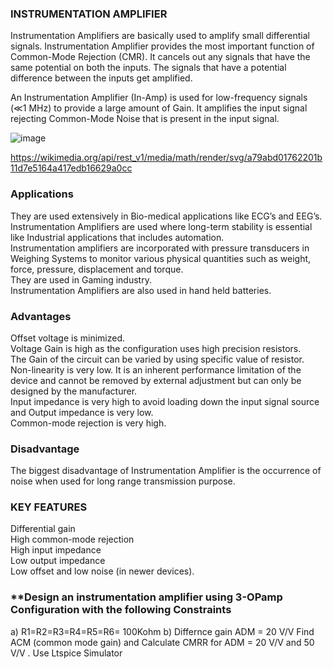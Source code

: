 ### **INSTRUMENTATION AMPLIFIER**

Instrumentation Amplifiers are basically used to amplify small differential signals. Instrumentation Amplifier provides the most important function of Common-Mode Rejection (CMR). It cancels out any signals that have the same potential on both the inputs. The signals that have a potential difference between the inputs get amplified.

An Instrumentation Amplifier (In-Amp) is used for low-frequency signals (≪1 MHz) to provide a large amount of Gain. It amplifies the input signal rejecting Common-Mode Noise that is present in the input signal.

![image](https://github.com/user-attachments/assets/81176071-d497-4995-9fa1-10fe4a0b5ec3)

https://wikimedia.org/api/rest_v1/media/math/render/svg/a79abd01762201b11d7e5164a417edb16629a0cc

### **Applications**

They are used extensively in Bio-medical applications like ECG’s and EEG’s.<br>
Instrumentation Amplifiers are used where long-term stability is essential like Industrial applications that includes automation.<br>
Instrumentation amplifiers are incorporated with pressure transducers in Weighing Systems to monitor various physical quantities such as weight, force, pressure, displacement and torque.<br>
They are used in Gaming industry.<br>
Instrumentation Amplifiers are also used in hand held batteries.<br>

### **Advantages**

Offset voltage is minimized.<br>
Voltage Gain is high as the configuration uses high precision resistors.<br>
The Gain of the circuit can be varied by using specific value of resistor.<br>
Non-linearity is very low. It is an inherent performance limitation of the device and cannot be removed by external adjustment but can only be designed by the manufacturer.<br>
Input impedance is very high to avoid loading down the input signal source and Output impedance is very low.<br>
Common-mode rejection is very high.<br>

### **Disadvantage**

The biggest disadvantage of Instrumentation Amplifier is the occurrence of noise when used for long range transmission purpose.<br>

### **KEY FEATURES**

Differential gain<br>
High common-mode rejection<br>
High input impedance<br>
Low output impedance<br>
Low offset and low noise (in newer devices).<br>


### **Design an instrumentation amplifier using 3-OPamp Configuration with the following Constraints
a) R1=R2=R3=R4=R5=R6= 100Kohm
b) Differnce gain ADM = 20 V/V
Find ACM (common mode gain) and Calculate CMRR for ADM = 20 V/V   and 50 V/V . Use Ltspice Simulator 

